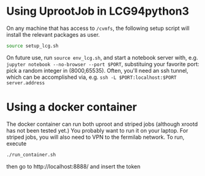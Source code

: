 # Using UprootJob in LCG94python3
On any machine that has access to `/cvmfs`, the following setup script will install the relevant packages as user.
```bash
source setup_lcg.sh
```
On future use, run `source env_lcg.sh`, and start a notebook server with, e.g. `jupyter notebook --no-browser --port $PORT`, substituing your favorite port: pick a random integer in (8000,65535).
Often, you'll need an ssh tunnel, which can be accomplished via, e.g. `ssh -L $PORT:localhost:$PORT server.address`

# Using a docker container
The docker container can run both uproot and striped jobs (although xrootd has not been tested yet.)
You probably want to run it on your laptop.  For striped jobs, you will also need to VPN to the fermilab network.
To run, execute
```bash
./run_container.sh
```
then go to http://localhost:8888/ and insert the token
